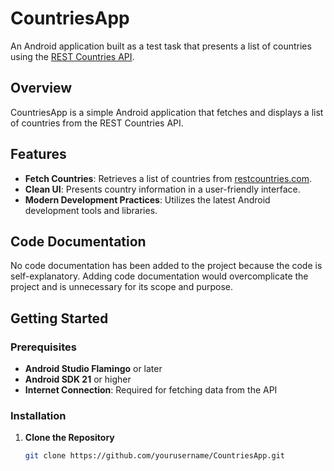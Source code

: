 # CountriesApp

An Android application built as a test task that presents a list of countries using the [REST Countries API](https://restcountries.com/).

## Overview

CountriesApp is a simple Android application that fetches and displays a list of countries from the REST Countries API.

## Features

- **Fetch Countries**: Retrieves a list of countries from [restcountries.com](https://restcountries.com/).
- **Clean UI**: Presents country information in a user-friendly interface.
- **Modern Development Practices**: Utilizes the latest Android development tools and libraries.

## Code Documentation

No code documentation has been added to the project because the code is self-explanatory. Adding code documentation would overcomplicate the project and is unnecessary for its scope and purpose.

## Getting Started

### Prerequisites

- **Android Studio Flamingo** or later
- **Android SDK 21** or higher
- **Internet Connection**: Required for fetching data from the API

### Installation

1. **Clone the Repository**

   ```bash
   git clone https://github.com/yourusername/CountriesApp.git

